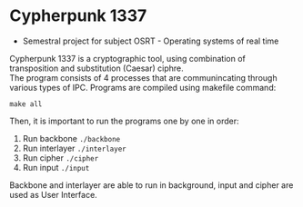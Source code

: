 # Cypherpunk 1337  
* Semestral project for subject OSRT - Operating systems of real time  
  
Cypherpunk 1337 is a cryptographic tool, using combination of transposition and substitution (Caesar) ciphre.  
The program consists of 4 processes that are communincating through various types of IPC. Programs are compiled using makefile command:  
```
make all
```
Then, it is important to run the programs one by one in order:  
1. Run backbone `./backbone`  
2. Run interlayer `./interlayer`  
3. Run cipher `./cipher`  
4. Run input `./input`  
  
Backbone and interlayer are able to run in background, input and cipher are used as User Interface.
